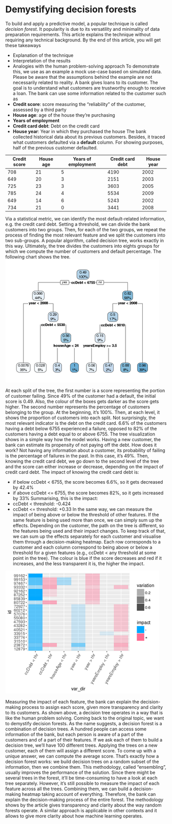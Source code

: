 # Demystifying decision forests

To build and apply a predictive model, a popular technique is called *decision forest*. It popularity is due to its versatility and minimality of data preparation requirements.
This article explains the technique without requiring any technical background. By the end of this article, you will get these takeaways
-	Explanation of the technique
-	Interpretation of the results
-	Analogies with the human problem-solving approach
To demonstrate this, we use as an example a mock use-case based on simulated data. Please be aware that the assumptions behind the example are not necessarily related to reality.
A bank gives loans to its customer. The goal is to understand what customers are trustworthy enough to receive a loan. The bank can use some information related to the customer such as 
-	**Credit score**: score measuring the “reliability” of the customer, assessed by a third party
-	**House age**: age of the house they’re purchasing
-	**Years of employment**
-	**Credit card debt**: Debt on the credit card
-	**House year**: Year in which they purchased the house
The bank collected historical data about its previous customers. Besides, it traced what customers defaulted via a **default** column. For showing purposes, half of the previous customer defaulted.

| Credit score | House age | Years of employment | Credit card debt | House year|
|---|---|---|---|---|
708|21|5|4190|2002|0|
649|20|3|2151|2003|0|
725|23|3|3603|2005|0|
785|24|4|5534|2009|0|
649|14|6|5243|2002|0|
734|21|0|3441|2008|0|
Via a statistical metric, we can identify the most default-related information, e.g. the credit card debt. Setting a threshold, we can divide the bank customers into two groups.
Then, for each of the two groups, we repeat the process of finding the most relevant feature and we split the customers into two sub-groups. 
A popular algorithm, called decision tree, works exactly in this way. Ultimately, the tree divides the customers into eights groups for which we compute the number of customers and default percentage.
The following chart shows the tree.
 ![tree](https://github.com/micheleusuelli/micheleusuelli.github.io/blob/master/articles-html/forest/tree.png)


At each split of the tree, the first number is a score representing the portion of customer failing. Since 49% of the customer had a default, the initial score is 0.49. Also, the colour of the boxes gets darker as the score gets higher. The second number represents the percentage of customers belonging to the group. At the beginning, it’s 100%. Then, at each level, it shows the proportion of customers into each split. 
Not surprisingly, the most relevant indicator is the debt on the credit card. 6.6% of the customers having a debt below 6755 experienced a failure, opposed to 82% of the customers having a debt equal to or above 6755.
The tree visualization shows in a simple way how the model works. Having a new customer, the bank can estimate its propensity of not paying off the debt. How does it work? Not having any information about a customer, its probability of failing is the percentage of failures in the past. In this case, it’s 49%. Then, knowing the credit card debt, we go down to the second level of the tree and the score can either increase or decrease, depending on the impact of credit card debt. The impact of knowing the credit card debt is:
-	if below ccDebt < 6755, the score becomes 6.6%, so it gets decreased by 42.4%
-	if above ccDebt <= 6755, the score becomes 82%, so it gets increased by 33%
Summarising, this is the impact:
-	ccDebt < threshold: -0.424
-	ccDebt <= threshold: +0.33
In the same way, we can measure the impact of being above or below the threshold of other features. If the same feature is being used more than once, we can simply sum up the effects. Depending on the customer, the path on the tree is different, so the features being used and their impact changes. To keep track of that, we can sum up the effects separately for each customer and visualise them through a decision-making heatmap. Each row corresponds to a customer and each column correspond to being above or below a threshold for a given features (e.g., ccDebt < any threshold at some point in the tree). The colour is blue if the score decreases and red if it increases, and the less transparent it is, the higher the impact.

 ![ heatmap](https://github.com/micheleusuelli/micheleusuelli.github.io/blob/master/articles-html/forest/heatmap.png)


Measuring the impact of each feature, the bank can explain the decision-making process to assign each score, given more transparency and clarity to its customers.
As shown above, a decision tree operates in a way that is like the human problem solving. Coming back to the original topic, we want to demystify decision forests. As the name suggests, a decision forest is a combination of decision trees.
A hundred people can access some information of the bank, but each person is aware of a part of the customers and of a part of their features. If we ask each of them to build a decision tree, we’ll have 100 different trees. Applying the trees on a new customer, each of them will assign a different score. To come up with a unique answer, we can compute the average score. That’s exactly how a decision forest works: we build decision trees on a random subset of the information, then we combine them. This methodology, called “ensembling”, usually improves the performance of the solution.
Since there might be several trees in the forest, it’ll be time-consuming to have a look at each tree separately. However, it’s still possible to measure the impact of each feature across all the trees. Combining them, we can build a decision-making heatmap taking account of everything. Therefore, the bank can explain the decision-making process of the entire forest.
The methodology shows by the article gives transparency and clarity about the way random forests operate. A similar approach is applicable in other contexts and it allows to give more clarity about how machine learning operates.

